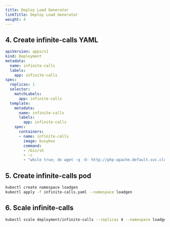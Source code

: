```yaml
---
title: Deploy Load Generator
linkTitle: Deploy Load Generator
weight: 4
---
```


## 4. Create infinite-calls YAML

``` yaml
apiVersion: apps/v1
kind: Deployment
metadata:
  name: infinite-calls
  labels:
    app: infinite-calls
spec:
  replicas: 1
  selector:
    matchLabels:
      app: infinite-calls
  template:
    metadata:
      name: infinite-calls
      labels:
        app: infinite-calls
    spec:
      containers:
      - name: infinite-calls
        image: busybox
        command:
        - /bin/sh
        - -c
        - "while true; do wget -q -O- http://php-apache.default.svc.cluster.local; done"
```

## 5. Create infinite-calls pod

``` bash
kubectl create namespace loadgen
kubectl apply -f infinite-calls.yaml --namespace loadgen
```

## 6. Scale infinite-calls

``` bash
kubectl scale deployment/infinite-calls --replicas 4 --namespace loadgen
```

